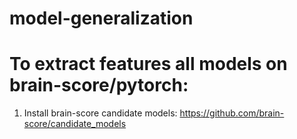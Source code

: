 # model-generalization

# To extract features all models on brain-score/pytorch:

1) Install brain-score candidate models: https://github.com/brain-score/candidate_models

